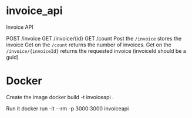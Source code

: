 # invoice_api
Invoice API

POST /invoice
GET /invoice/{id}
GET /count
Post the `/invoice` stores the invoice
Get on the `/count` returns the number of invoices.
Get on the `/invoice/{invoiceId}` returns the requested invoice (invoiceId should be a guid)

# Docker
Create the image
docker build -t invoiceapi .

Run it
docker run -it --rm -p 3000:3000 invoiceapi

